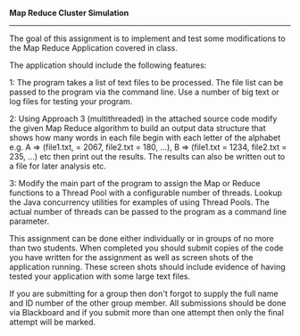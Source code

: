 **Map Reduce Cluster Simulation**

----------------------------------------------------

The goal of this assignment is to implement and test some modifications to the Map Reduce Application covered in class.

The application should include the following features:

1: The program takes a list of text files to be processed. The file list can be passed to the program via the command line. Use a number of big text or log files for testing your program.

2: Using Approach 3 (multithreaded) in the attached source code modify the given Map Reduce algorithm to build an output data structure that shows how many words in each file begin with each letter of the alphabet e.g. A => (file1.txt, = 2067, file2.txt = 180, ...), B => (file1.txt = 1234, file2.txt = 235, ...) etc then print out the results. The results can also be written out to a file for later analysis etc.

3: Modify the main part of the program to assign the Map or Reduce functions to a Thread Pool with a configurable number of threads. Lookup the Java concurrency utilities for examples of using Thread Pools. The actual number of threads can be passed to the program as a command line parameter.

This assignment can be done either individually or in groups of no more than two students. When completed you should submit copies of the code you have written for the assignment as well as screen shots of the application running. These screen shots should include evidence of having tested your application with some large text files.

If you are submitting for a group then don't forgot to supply the full name and ID number of the other group member. All submissions should be done via Blackboard and if you submit more than one attempt then only the final attempt will be marked.
